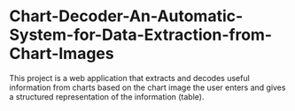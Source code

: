 # Chart-Decoder-An-Automatic-System-for-Data-Extraction-from-Chart-Images
This project is a web application that extracts and decodes useful information from charts based on the chart
image the user enters and gives a structured representation of the information (table).
